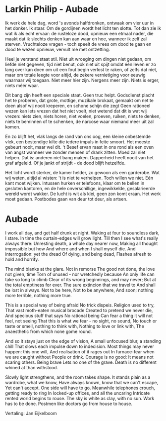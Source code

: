 # Larkin Philip - Aubade

Ik werk de hele dag, word 's avonds halfdronken,
ontwaak om vier uur in het donker. Ik staar.
Om de gordijnen wordt het licht ten slotte.
Tot dan zie ik wat ik als echt ervaar:
de rusteloze dood, opnieuw een etmaal nader,
die maakt dat ik slechts denken kan aan waar
en hoe, wanneer ik zelf zal sterven.
Vruchteloze vragen - toch speelt de vrees
om dood te gaan en dood te wezen
opnieuw, vervult me met ontzetting.
 
Heel je verstand staat stil. Niet uit wroeging
om dingen niet gedaan, om liefde niet gegeven,
tijd niet benut, ook niet uit spijt omdat
één leven er zo lang over kan doen om uit
een fout begin verlost te raken, of zelfs dat niet,
maar om totale leegte voor altijd,
de zekere vernietiging voor eeuwig waarnaar
wij toegaan. Niet meer hier zijn.
Nergens meer zijn.
Niets is erger, niets méér waar.

Dit bang zijn heeft een speciale staat.
Geen truc helpt. Godsdienst placht het te proberen,
dat grote, mottige, muzikale brokaat,
gemaakt om net te doen alsof wij nooit kreperen,
en schone schijn die zegt Geen rationeel wezen
kan iets vrezen dat het niet voelt, niet wetend
dat dit is wat wij vrezen: niets zien, niets horen,
niet voelen, proeven, ruiken, niets te denken,
niets te beminnen of te schenken,
de narcose waar niemand meer uit zal komen.
 
En zo blijft het, vlak langs de rand van ons oog,
een kleine onbestemde vlek, een bestendige kilte
die iedere impuls in feite smoort.
Het meeste gebeurt nooit, maar wel dit.
't Besef ervan raast in ons rond
als een oven van angst wanneer we zonder
mensen of drank zitten. Moed zal niet helpen.
Dat is: anderen niet bang maken. Dapperheid
heeft nooit van het graf afgeleid.
Of je jankt of strijdt - de dood blijft hetzelfde.
 
Het licht wordt sterker, de kamer helder,
zo gewoon als een garderobe. Wat wij weten,
altijd al wisten: 't is niet te verhelpen.
Toch willen we niet. Eén kant moet wijken.
Intussen hurken er telefoons, klaar om te bellen
in gesloten kantoren, en de hele onverschillige,
ingewikkelde, gesalarieerde wereld wordt wakker.
De lucht is wit als klei, geen zon komt eraan.
Het werk moet gedaan.
Postbodes gaan van deur tot deur, als artsen.

# Aubade

I work all day, and get half drunk at night.
Waking at four to soundless dark, I stare.
In time the curtain-edges will grow light.
Till then I see what's really always there:
Unresting death, a whole day nearer now,
Making all thought impossible but how
And where and when I shall myself die.
And interrogation: yet the dread
Of dying, and being dead,
Flashes afresh to hold and horrify.
 
The mind blanks at the glare. Not in remorse
The good not done, the love not given, time
Torn of unused - nor wretchedly because
An only life can take so long to climb
Clear of its wrong beginnings, and may never;
But at the total emptiness for ever.
The sure extincion that we travel to
And shall be lost in always. Not to be here,
Not to be anywhere,
And soon; nothing more terrible, nothing more true.

This is a special way of being afraid
No trick dispeis. Religion used to try,
That vast moth-eaten musical brocade
Created to pretend we never die,
And specious stuff that says No rational being
Can fear a thing it will not feel, not seeing
That this is what we fear - no sight, no sound,
No touch or taste or smell, nothing to think with,
Nothing to love or link with,
The anaesthetic from which none gome round.
 
And so it stays just on the edge of vision,
A small unfocused blur, a standing chill
That slows each impulse down to indecision.
Most things may never happen: this one will,
And realisation of it rages out
In furnace-fear when we are caught without
People or drink. Courage is no good:
It means not scaring others. Being brave
Lets no one of the grave.
Death is no different whined at than withstood.
 
Slowly light strengthens, and the room takes shape.
It stands plain as a wardrobe, what we know,
Have always known, know that we can't escape,
Yet can't accept. One side will have to go.
Meanwhile telephones crouch, getting ready to ring
In locked-up offices, and all the uncaring
Intricate rented world begins to rouse.
The sky is white as clay, with no sun.
Work has to be done.
Postmen like doctors go from house to house.

Vertaling: Jan Eijkelboom